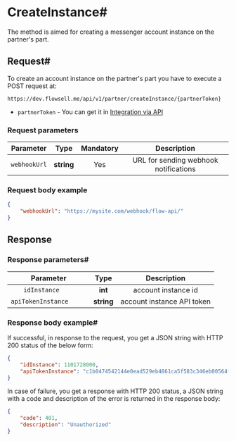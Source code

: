# CreateInstance#

The method is aimed for creating a messenger account instance on the partner's part.

## Request#

To create an account instance on the partner's part you have to execute a POST request at:

```
https://dev.flowsell.me/api/v1/partner/createInstance/{partnerToken}
```
- `partnerToken` - You can get it in [Integration via API](https://cabinet.flowsell.me/templates/apicrm)

### Request parameters

| **Parameter** |  **Type**  | **Mandatory** |            **Description**             |
|:-------------:|:----------:|:-------------:|:--------------------------------------:|
| `webhookUrl`  | **string** |      Yes      | 	URL for sending webhook notifications |

### Request body example

```json
{
    "webhookUrl": "https://mysite.com/webhook/flow-api/"
}
```

## Response

### Response parameters#

|    **Parameter**     |  **Type**  |      **Description**       |
|:--------------------:|:----------:|:--------------------------:|
|    `idInstance	`     |  **int**   |    account instance id     |
| `apiTokenInstance		` | **string** | account instance API token |

### Response body example#

If successful, in response to the request, you get a JSON string with HTTP 200 status of the below form:

```json
{
    "idInstance": 1101728000,
    "apiTokenInstance": "c1b0474542144e0ead529eb4861ca5f583c346eb00564f64a8",
}
```

In case of failure, you get a response with HTTP 200 status, a JSON string with a code and description of the error is
returned in the response body:

```json
{
    "code": 401,
    "description": "Unauthorized"
}
```
